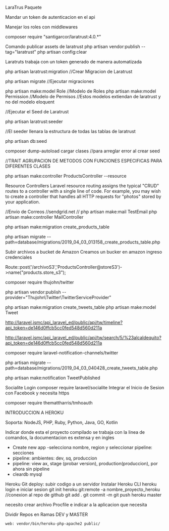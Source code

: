 LaraTrus Paquete

Mandar un token de autenticacion en el api

Manejar los roles con middlewares

composer require "santigarcor/laratrust:4.0.*"

Comando publicar assets de laratrust
php artisan vendor:publish --tag="laratrust"
php artisan config:clear

Laratruts trabaja con un token generado de manera automatizada

php artisan laratrust:migration //Crear Migracion de Laratrust

php artisan migrate //Ejecutar migraciones

php artisan make:model Role //Modelo de Roles
php artisan make:model Permission //Modelo de Permisos
//Estos modelos extiendan de laratrust y no del modelo eloquent

//Ejecutar el Seed de Laratrust

php artisan laratrust:seeder

//El seeder llenara la estructura de todas las tablas de laratrust

php artisan db:seed 

composer dump-autoload cargar clases //para arreglar error al crear seed

//TRAIT AGRUPACION DE METODOS CON FUNCIONES ESPECIFICAS PARA DIFERENTES CLASES

php artisan make:controller ProductsController --resource

Resource Controllers
Laravel resource routing assigns the typical "CRUD" routes to a controller with a single line of code. For example, you may wish to create a controller that handles all HTTP requests for "photos" stored by your application.

//Envio de Correos
//sendgrid.net
// php artisan make:mail TestEmail
php artisan make:controller MailController
 

 php artisan make:migration create_products_table

 php artisan migrate --path=database/migrations/2019_04_03_013158_create_products_table.php

 Subir archivos a bucket de Amazon
 Creamos un bucker en amazon
 ingreso credenciales

 Route::post('/archivoS3','ProductsController@storeS3')->name("products.store_s3");


 composer require thujohn/twitter

 php artisan vendor:publish --provider="Thujohn\Twitter\TwitterServiceProvider"

 php artisan make:migration create_tweets_table
 php artisan make:model Tweet

 http://laravel.jsmc/api_laravel_ed/public/api/tw/timeline?api_token=de146d0ffcb5cc0fed548d560d211a

http://laravel.jsmc/api_laravel_ed/public/api/tw/search/5/%23alcaldequito?api_token=de146d0ffcb5cc0fed548d560d211a

composer require laravel-notification-channels/twitter


php artisan migrate --path=database/migrations/2019_04_03_040428_create_tweets_table.php

php artisan make:notification TweetPublished

Socialite Login
composer require laravel/socialite
Integrar el Inicio de Sesion con Facebook y necesita https

composer require themattharris/tmhoauth

INTRODUCCION A HEROKU

Soporta: NodeJS, PHP, Ruby, Python, Java, GO, Kotlin

Indicar donde esta el proyecto compilado
se trabaja con la linea de comandos, la documentacion 
es extensa y en ingles

- Create new app
-selecciona nombre, region y seleccionar pipeline: secciones
- pipeline: ambientes: dev, sq, produccion
- pipeline: view ax, stage (probar version), production(produccion), por ahora sin pipeline
- cleardb mysql

Heroku Git
deploy: subir codigo a un servidor
Instalar Heroku CLI
heroku login e iniciar sesion
git init
heroku git:remote -a nombre_proyecto_heroku //conexion al repo de github
git add .
git commit -m
git push heroku master

necesito crear archivo Procfile e indicar a la aplicacion que necesita

Dividir Repos en Ramas DEV y MASTER


```
web: vendor/bin/heroku-php-apache2 public/
```



